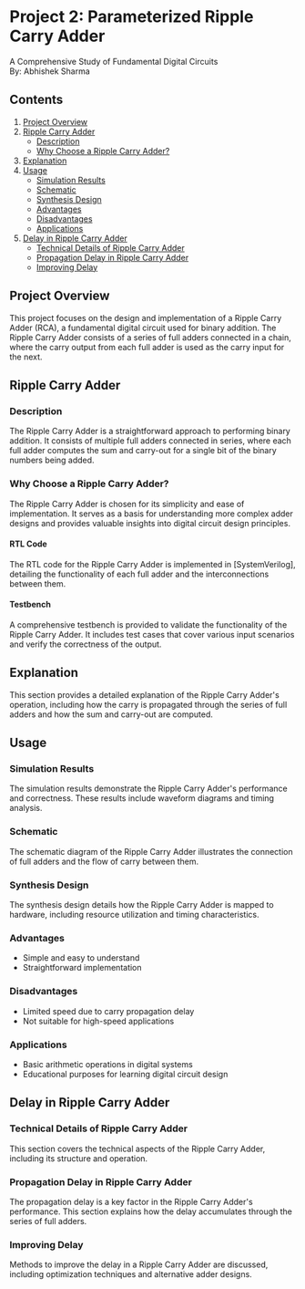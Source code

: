 
# Project 2: Parameterized Ripple Carry Adder
A Comprehensive Study of Fundamental Digital Circuits  
By: Abhishek Sharma

## Contents

1. [Project Overview](#project-overview)
2. [Ripple Carry Adder](#ripple-carry-adder)
   - [Description](#description)
   - [Why Choose a Ripple Carry Adder?](#why-choose-a-ripple-carry-adder)
3. [Explanation](#explanation)
4. [Usage](#usage)
   - [Simulation Results](#simulation-results)
   - [Schematic](#schematic)
   - [Synthesis Design](#synthesis-design)
   - [Advantages](#advantages)
   - [Disadvantages](#disadvantages)
   - [Applications](#applications)
5. [Delay in Ripple Carry Adder](#delay-in-ripple-carry-adder)
   - [Technical Details of Ripple Carry Adder](#technical-details-of-ripple-carry-adder)
   - [Propagation Delay in Ripple Carry Adder](#propagation-delay-in-ripple-carry-adder)
   - [Improving Delay](#improving-delay)

## Project Overview

This project focuses on the design and implementation of a Ripple Carry Adder (RCA), a fundamental digital circuit used for binary addition. The Ripple Carry Adder consists of a series of full adders connected in a chain, where the carry output from each full adder is used as the carry input for the next.

## Ripple Carry Adder

### Description

The Ripple Carry Adder is a straightforward approach to performing binary addition. It consists of multiple full adders connected in series, where each full adder computes the sum and carry-out for a single bit of the binary numbers being added.

### Why Choose a Ripple Carry Adder?

The Ripple Carry Adder is chosen for its simplicity and ease of implementation. It serves as a basis for understanding more complex adder designs and provides valuable insights into digital circuit design principles.

#### RTL Code

The RTL code for the Ripple Carry Adder is implemented in [SystemVerilog], detailing the functionality of each full adder and the interconnections between them.

#### Testbench

A comprehensive testbench is provided to validate the functionality of the Ripple Carry Adder. It includes test cases that cover various input scenarios and verify the correctness of the output.

## Explanation

This section provides a detailed explanation of the Ripple Carry Adder's operation, including how the carry is propagated through the series of full adders and how the sum and carry-out are computed.

## Usage

### Simulation Results

The simulation results demonstrate the Ripple Carry Adder's performance and correctness. These results include waveform diagrams and timing analysis.

### Schematic

The schematic diagram of the Ripple Carry Adder illustrates the connection of full adders and the flow of carry between them.

### Synthesis Design

The synthesis design details how the Ripple Carry Adder is mapped to hardware, including resource utilization and timing characteristics.

### Advantages

- Simple and easy to understand
- Straightforward implementation

### Disadvantages

- Limited speed due to carry propagation delay
- Not suitable for high-speed applications

### Applications

- Basic arithmetic operations in digital systems
- Educational purposes for learning digital circuit design

## Delay in Ripple Carry Adder

### Technical Details of Ripple Carry Adder

This section covers the technical aspects of the Ripple Carry Adder, including its structure and operation.

### Propagation Delay in Ripple Carry Adder

The propagation delay is a key factor in the Ripple Carry Adder's performance. This section explains how the delay accumulates through the series of full adders.

### Improving Delay

Methods to improve the delay in a Ripple Carry Adder are discussed, including optimization techniques and alternative adder designs.

